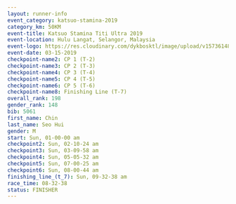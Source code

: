 ```yaml
---
layout: runner-info 
event_category: katsuo-stamina-2019 
category_km: 50KM 
event-title: Katsuo Stamina Titi Ultra 2019 
event-location: Hulu Langat, Selangor, Malaysia 
event-logo: https://res.cloudinary.com/dykbosktl/image/upload/v1573614825/Logo/Logo_p7ft6n.png
event-date: 03-15-2019 
checkpoint-name2: CP 1 (T-2) 
checkpoint-name3: CP 2 (T-3) 
checkpoint-name4: CP 3 (T-4) 
checkpoint-name5: CP 4 (T-5) 
checkpoint-name6: CP 5 (T-6) 
checkpoint-name8: Finishing Line (T-7) 
overall_rank: 198
gender_rank: 148
bib: 5061
first_name: Chin
last_name: Seo Hui
gender: M
start: Sun, 01-00-00 am
checkpoint2: Sun, 02-10-24 am
checkpoint3: Sun, 03-09-58 am
checkpoint4: Sun, 05-05-32 am
checkpoint5: Sun, 07-00-25 am
checkpoint6: Sun, 08-00-44 am
finishing_line_(t_7): Sun, 09-32-38 am
race_time: 08-32-38
status: FINISHER
---
```

